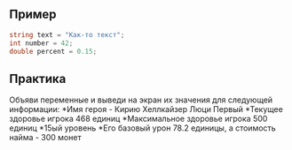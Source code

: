 ## Пример
```cs
string text = "Как-то текст";
int number = 42;
double percent = 0.15;
```

## Практика
Объяви переменные и выведи на экран их значения для следующей информации:
*Имя героя - Кирию Хеллкайзер Люци Первый 
*Текущее здоровье игрока 468 единиц
*Максимальное здоровье игрока 500 единиц
*15ый уровень
*Его базовый урон 78.2 единицы, а стоимость найма - 300 монет
